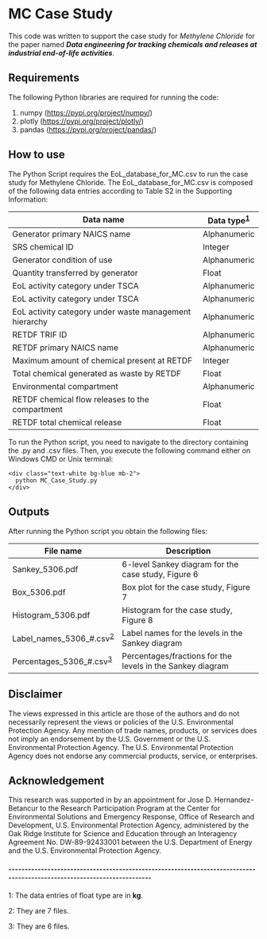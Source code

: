 # MC Case Study

This code was written to support the case study for *Methylene Chloride* for the paper named ***Data engineering for tracking chemicals and releases at industrial end-of-life activities***.

## Requirements

The following Python libraries are required for running the code:

1. numpy (https://pypi.org/project/numpy/)
2. plotly (https://pypi.org/project/plotly/)
3. pandas (https://pypi.org/project/pandas/)

## How to use

The Python Script requires the EoL_database_for_MC.csv to run the case study for Methylene Chloride. The EoL_database_for_MC.csv is composed of the following data entries according to Table S2 in the Supporting Information:

| Data name | Data type<sup>[1](#myfootnote1)</sup> |
| ------------- | ------------- |
| Generator primary NAICS name  | Alphanumeric  |
| SRS chemical ID  | Integer  |
| Generator condition of use  | Alphanumeric  |
| Quantity transferred by generator  | Float  |
| EoL activity category under TSCA  | Alphanumeric |
| EoL activity category under TSCA  | Alphanumeric |
| EoL activity category under waste management hierarchy | Alphanumeric |
| RETDF TRIF ID | Alphanumeric |
| RETDF primary NAICS name | Alphanumeric |
| Maximum amount of chemical present at RETDF | Integer |
| Total chemical generated as waste by RETDF | Float |
| Environmental compartment | Alphanumeric |
| RETDF chemical flow releases to the compartment | Float |
| RETDF total chemical release | Float |

To run the Python script, you need to navigate to the directory containing the .py and .csv files. Then, you execute the following command either on Windows CMD or Unix terminal:

```
<div class="text-white bg-blue mb-2">
  python MC_Case_Study.py
</div>
```

## Outputs

After running the Python script you obtain the following files:

| File name | Description |
| ------------- | ------------- |
| Sankey_5306.pdf | 6-level Sankey diagram  for the case study, Figure 6  |
| Box_5306.pdf  | Box plot for the case study, Figure 7  |
| Histogram_5306.pdf  | Histogram for the case study, Figure 8  |
| Label_names_5306_#.csv<sup>[2](#myfootnote2)</sup> | Label names for the levels in the Sankey diagram |
| Percentages_5306_#.csv<sup>[3](#myfootnote3)</sup> | Percentages/fractions for the levels in the Sankey diagram |

## Disclaimer

The views expressed in this article are those of the authors and do not necessarily represent the views or policies of
the U.S. Environmental Protection Agency. Any mention of trade names, products, or services does not imply an endorsement by the U.S.
Government or the U.S. Environmental Protection Agency. The U.S. Environmental Protection Agency does not endorse any commercial products, service, or enterprises.

## Acknowledgement

This research was supported in by an appointment for Jose D. Hernandez-Betancur to the Research Participation
Program at the Center for Environmental Solutions and Emergency Response, Office of Research and Development,
U.S. Environmental Protection Agency, administered by the Oak Ridge Institute for Science and Education through an Interagency Agreement No. DW-89-92433001 between the U.S. Department of Energy and the U.S. Environmental Protection Agency.

#### ------------------------------------------------------------------------------------------------------------------------

<a name="myfootnote1">1</a>: The data entries of float type are in **kg**.

<a name="myfootnote2">2</a>: They are 7 files.

<a name="myfootnote3">3</a>: They are 6 files.

